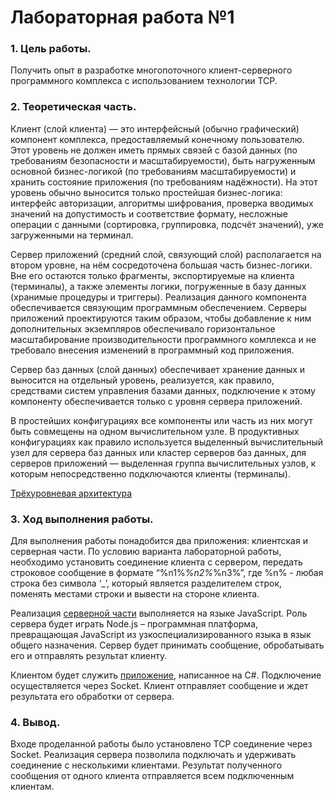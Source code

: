 # Лабораторная работа №1

### 1.	Цель работы.

Получить опыт в разработке многопоточного клиент-серверного программного комплекса с использованием технологии TCP.

### 2.	Теоретическая часть.

Клиент (слой клиента) — это интерфейсный (обычно графический) компонент комплекса, предоставляемый конечному пользователю. Этот уровень не должен иметь прямых связей с базой данных (по требованиям безопасности и масштабируемости), быть нагруженным основной бизнес-логикой (по требованиям масштабируемости) и хранить состояние приложения (по требованиям надёжности). На этот уровень обычно выносится только простейшая бизнес-логика: интерфейс авторизации, алгоритмы шифрования, проверка вводимых значений на допустимость и соответствие формату, несложные операции с данными (сортировка, группировка, подсчёт значений), уже загруженными на терминал.

Сервер приложений (средний слой, связующий слой) располагается на втором уровне, на нём сосредоточена большая часть бизнес-логики. Вне его остаются только фрагменты, экспортируемые на клиента (терминалы), а также элементы логики, погруженные в базу данных (хранимые процедуры и триггеры). Реализация данного компонента обеспечивается связующим программным обеспечением. Серверы приложений проектируются таким образом, чтобы добавление к ним дополнительных экземпляров обеспечивало горизонтальное масштабирование производительности программного комплекса и не требовало внесения изменений в программный код приложения.

Сервер баз данных (слой данных) обеспечивает хранение данных и выносится на отдельный уровень, реализуется, как правило, средствами систем управления базами данных, подключение к этому компоненту обеспечивается только с уровня сервера приложений.

В простейших конфигурациях все компоненты или часть из них могут быть совмещены на одном вычислительном узле. В продуктивных конфигурациях как правило используется выделенный вычислительный узел для сервера баз данных или кластер серверов баз данных, для серверов приложений — выделенная группа вычислительных узлов, к которым непосредственно подключаются клиенты (терминалы).

[Трёхуровневая архитектура](https://ru.wikipedia.org/wiki/Трёхуровневая_архитектура)

### 3.	Ход выполнения работы.

Для выполнения работы понадобится два приложения: клиентская и серверная части. По условию варианта лабораторной работы, необходимо установить соединение клиента с сервером, передать строковое сообщение в формате “%n1%_%n2%_%n3%”, где %n% - любая строка без символа ‘_’, который является разделителем строк, поменять местами строки и вывести на стороне клиента.

Реализация [серверной части](https://github.com/Nis12/Lab1/blob/master/server.js) выполняется на языке JavaScript. Роль сервера будет играть Node.js – программная платформа, превращающая JavaScript из узкоспециализированного языка в язык общего назначения. Сервер будет принимать сообщение, обробатывать его и отправлять результат клиенту.

Клиентом будет служить [приложение](https://github.com/Nis12/Lab1/blob/master/Client.cs), написанное на C#. Подключение осуществляется через Socket. Клиент отправляет сообщение и ждет результата его обработки от сервера.

### 4.	Вывод.

Входе проделанной работы было установлено TCP соединение через Socket. Реализация сервера позволила подключать и удерживать соединение  с несколькими клиентами. Результат полученного сообщения от одного клиента отправляется всем подключенным клиентам.
